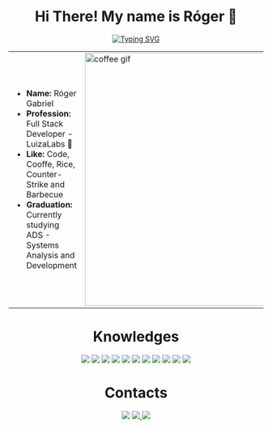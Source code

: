 <h1 align="center"> Hi There! My name is Róger 🍚 </h1>

<p align="center">
  <a href="https://git.io/typing-svg">
    <img src="https://readme-typing-svg.herokuapp.com/?color=F55BF2&size=30&center=true&vCenter=true&width=1000&lines=I+Like+To+Code+👨‍💻;And+Cooffe+:%29" alt="Typing SVG" />
  </a>
</p>

<table align="center">
  <tr>
    <td>
      <ul>
        <li><b>Name:</b> Róger Gabriel</li>
        <li><b>Profession:</b> Full Stack Developer - LuizaLabs 🏢 </li>
        <li><b>Like:</b> Code, Cooffe, Rice, Counter-Strike and Barbecue</li>
        <li><b>Graduation:</b> Currently studying ADS 
        - Systems Analysis and Development </li>
      </ul>
    </td>
    <td>
      <img src="https://tenor.com/pt-PT/view/coffee-overflow-spill-drink-kobuyasu-gif-16826930.gif" width="500" alt="coffee gif" />
    </td>
  </tr>
</table>

<h1 align="center" >  Knowledges </h1>
<div align="center">
  <img src="https://img.shields.io/badge/html5%20-%23E34F26.svg?&style=for-the-badge&logo=html5&logoColor=white"/>
  <img src="https://img.shields.io/badge/javascript%20-%23323330.svg?&style=for-the-badge&logo=javascript&logoColor=%23F7DF1E"/>
  <img src="https://img.shields.io/badge/typescript%20-%23323330.svg?&style=for-the-badge&logo=typescript&logoColor=%2f68ec"/>
  <img src="https://img.shields.io/badge/java%20-%23323330.svg?&style=for-the-badge&logo=openjdk"/>
  <img src="https://img.shields.io/badge/python%20-%23323330.svg?&style=for-the-badge&logo=python"/>
  <img src="https://img.shields.io/badge/react%20-%23323330.svg?&style=for-the-badge&logo=react"/>
  <img src="https://img.shields.io/badge/threejs%20-%23323330.svg?&style=for-the-badge&logo=threedotjs"/>
  <img src="https://img.shields.io/badge/springBoot%20-%23323330.svg?&style=for-the-badge&logo=springboot"/>
  <img src="https://img.shields.io/badge/postgresql%20-%23323330.svg?&style=for-the-badge&logo=postgresql"/>
  <img src="https://img.shields.io/badge/git%20-%23F05033.svg?&style=for-the-badge&logo=git&logoColor=white"/>
  <img src="https://img.shields.io/badge/linux%20-%23323330.svg?&style=for-the-badge&logo=linux"/>
</div>
<h1 align="center" >  Contacts </h1>
<div align="center">
 <img src="https://img.shields.io/badge/rojooooooooooooooooooooooooooooo%20-%237289DA.svg?&style=for-the-badge&logo=discord&logoColor=white"/>
 <a href="https://steamcommunity.com/profiles/76561198982561739/">
   <img src="https://img.shields.io/badge/Rice%20-%23323330.svg?&style=for-the-badge&logo=steam&logoColor=blue"/>
 </a>
  <img src="https://img.shields.io/badge/rogergabriel201723@gmail.com%20-%23323330.svg?&style=for-the-badge&logo=gmail&logoColor=$da2c18"/>
</div>



